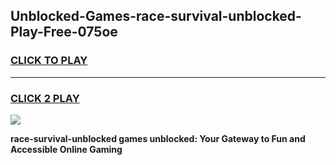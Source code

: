 
## Unblocked-Games-race-survival-unblocked-Play-Free-075oe
<h3>
<a href="https://premium76.site?title=race-survival-unblocked&ref=18A1">CLICK TO PLAY</a></h3>
<hr>

<h3>
<a href="https://premium76.site?title=race-survival-unblocked&ref=18A1">CLICK 2 PLAY</a>
  
</h3>

<a href="https://premium76.site?title=race-survival-unblocked&ref=18A1"><img src="https://clearcache.store/games.png"></a>


**race-survival-unblocked games unblocked: Your Gateway to Fun and Accessible Online Gaming**
